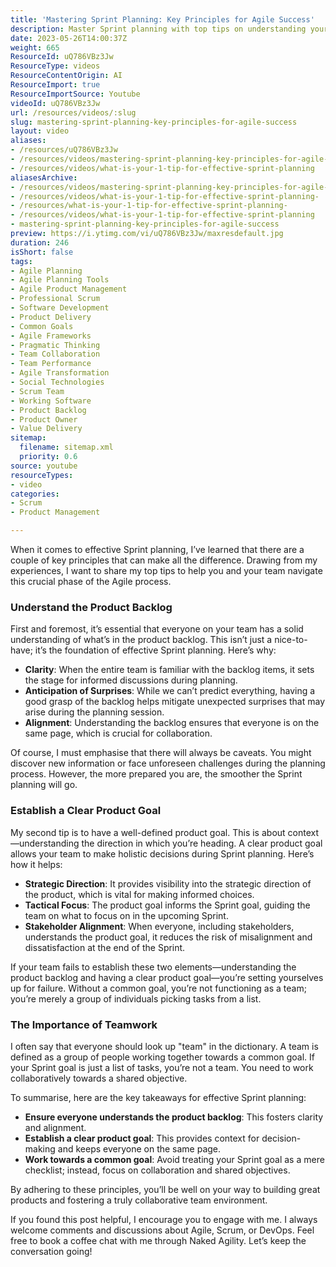```yaml
---
title: 'Mastering Sprint Planning: Key Principles for Agile Success'
description: Master Sprint planning with top tips on understanding your product backlog and establishing clear goals. Boost team collaboration and achieve success!
date: 2023-05-26T14:00:37Z
weight: 665
ResourceId: uQ786VBz3Jw
ResourceType: videos
ResourceContentOrigin: AI
ResourceImport: true
ResourceImportSource: Youtube
videoId: uQ786VBz3Jw
url: /resources/videos/:slug
slug: mastering-sprint-planning-key-principles-for-agile-success
layout: video
aliases:
- /resources/uQ786VBz3Jw
- /resources/videos/mastering-sprint-planning-key-principles-for-agile-success
- /resources/videos/what-is-your-1-tip-for-effective-sprint-planning
aliasesArchive:
- /resources/videos/mastering-sprint-planning-key-principles-for-agile-success
- /resources/videos/what-is-your-1-tip-for-effective-sprint-planning-
- /resources/what-is-your-1-tip-for-effective-sprint-planning-
- /resources/videos/what-is-your-1-tip-for-effective-sprint-planning
- mastering-sprint-planning-key-principles-for-agile-success
preview: https://i.ytimg.com/vi/uQ786VBz3Jw/maxresdefault.jpg
duration: 246
isShort: false
tags:
- Agile Planning
- Agile Planning Tools
- Agile Product Management
- Professional Scrum
- Software Development
- Product Delivery
- Common Goals
- Agile Frameworks
- Pragmatic Thinking
- Team Collaboration
- Team Performance
- Agile Transformation
- Social Technologies
- Scrum Team
- Working Software
- Product Backlog
- Product Owner
- Value Delivery
sitemap:
  filename: sitemap.xml
  priority: 0.6
source: youtube
resourceTypes:
- video
categories:
- Scrum
- Product Management

---
```

When it comes to effective Sprint planning, I’ve learned that there are a couple of key principles that can make all the difference. Drawing from my experiences, I want to share my top tips to help you and your team navigate this crucial phase of the Agile process.

### Understand the Product Backlog

First and foremost, it’s essential that everyone on your team has a solid understanding of what’s in the product backlog. This isn’t just a nice-to-have; it’s the foundation of effective Sprint planning. Here’s why:

- **Clarity**: When the entire team is familiar with the backlog items, it sets the stage for informed discussions during planning.
- **Anticipation of Surprises**: While we can’t predict everything, having a good grasp of the backlog helps mitigate unexpected surprises that may arise during the planning session.
- **Alignment**: Understanding the backlog ensures that everyone is on the same page, which is crucial for collaboration.

Of course, I must emphasise that there will always be caveats. You might discover new information or face unforeseen challenges during the planning process. However, the more prepared you are, the smoother the Sprint planning will go.

### Establish a Clear Product Goal

My second tip is to have a well-defined product goal. This is about context—understanding the direction in which you’re heading. A clear product goal allows your team to make holistic decisions during Sprint planning. Here’s how it helps:

- **Strategic Direction**: It provides visibility into the strategic direction of the product, which is vital for making informed choices.
- **Tactical Focus**: The product goal informs the Sprint goal, guiding the team on what to focus on in the upcoming Sprint.
- **Stakeholder Alignment**: When everyone, including stakeholders, understands the product goal, it reduces the risk of misalignment and dissatisfaction at the end of the Sprint.

If your team fails to establish these two elements—understanding the product backlog and having a clear product goal—you’re setting yourselves up for failure. Without a common goal, you’re not functioning as a team; you’re merely a group of individuals picking tasks from a list. 

### The Importance of Teamwork

I often say that everyone should look up "team" in the dictionary. A team is defined as a group of people working together towards a common goal. If your Sprint goal is just a list of tasks, you’re not a team. You need to work collaboratively towards a shared objective.

To summarise, here are the key takeaways for effective Sprint planning:

- **Ensure everyone understands the product backlog**: This fosters clarity and alignment.
- **Establish a clear product goal**: This provides context for decision-making and keeps everyone on the same page.
- **Work towards a common goal**: Avoid treating your Sprint goal as a mere checklist; instead, focus on collaboration and shared objectives.

By adhering to these principles, you’ll be well on your way to building great products and fostering a truly collaborative team environment. 

If you found this post helpful, I encourage you to engage with me. I always welcome comments and discussions about Agile, Scrum, or DevOps. Feel free to book a coffee chat with me through Naked Agility. Let’s keep the conversation going!
